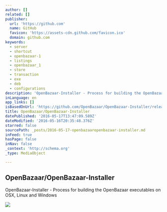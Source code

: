 ```yaml
---
author: []
related: []
publisher:
  url: 'https://github.com'
  name: GitHub
  favicon: 'https://assets-cdn.github.com/favicon.ico'
  domain: github.com
keywords:
  - server
  - shortcut
  - openbazaar-1
  - listings
  - openbazaar_1
  - store
  - transaction
  - exe
  - deb
  - configurations
description: 'OpenBazaar-Installer - Process for building the OpenBazaar executables on OSX, Linux and Windows'
inLanguage: en
app_links: []
isBasedOnUrl: 'https://github.com/OpenBazaar/OpenBazaar-Installer/releases/tag/v1.1.5'
title: OpenBazaar/OpenBazaar-Installer
datePublished: '2016-05-17T13:47:09.589Z'
dateModified: '2016-05-16T20:35:48.376Z'
starred: false
sourcePath: _posts/2016-05-17-openbazaaropenbazaar-installer.md
inFeed: true
hasPage: false
inNav: false
_context: 'http://schema.org'
_type: MediaObject

---
```

<article style=""><h1>OpenBazaar/OpenBazaar-Installer</h1><p>OpenBazaar-Installer - Process for building the OpenBazaar executables on OSX, Linux and Windows</p><img src="https://avatars3.githubusercontent.com/u/7438770?v=3&amp;s=400" /></article>